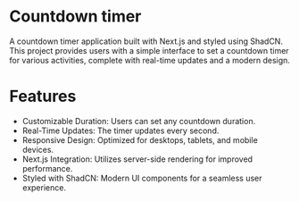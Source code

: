 # Countdown timer
A countdown timer application built with Next.js and styled using ShadCN. This project provides users with a simple interface to set a countdown timer for various activities, complete with real-time updates and a modern design.

# Features
- Customizable Duration: Users can set any countdown duration.
- Real-Time Updates: The timer updates every second.
- Responsive Design: Optimized for desktops, tablets, and mobile devices.
- Next.js Integration: Utilizes server-side rendering for improved performance.
- Styled with ShadCN: Modern UI components for a seamless user experience.

